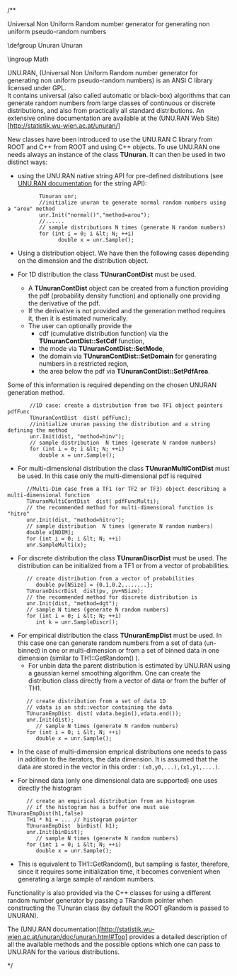 /**

Universal Non Uniform Random number generator for generating non uniform pseudo-random numbers

\defgroup Unuran Unuran

\ingroup Math

UNU.RAN, (Universal Non Uniform Random number generator for generating non uniform pseudo-random numbers)
is an ANSI C library licensed under GPL.<br>
It contains universal (also called automatic or black-box) algorithms that can generate random numbers from
large classes of continuous or discrete distributions, and also from practically all standard distributions.
An extensive online documentation are available at the (UNU.RAN Web Site)[http://statistik.wu-wien.ac.at/unuran/]

New classes have been introduced to use the UNU.RAN C library from ROOT and C++ from ROOT and using C++ objects.
To use UNU.RAN one needs always an instance of the class **TUnuran**.
It can then be used in two distinct ways:
- using the UNU.RAN native string API for pre-defined distributions (see<a href="http://statistik.wu-wien.ac.at/unuran/doc/unuran.html#StringAPI"> UNU.RAN documentation</a> for the string API):

~~~{.cpp}
          TUnuran unr;
          //initialize unuran to generate normal random numbers using a "arou" method
          unr.Init("normal()","method=arou");
          //......
          // sample distributions N times (generate N random numbers)
          for (int i = 0; i &lt; N; ++i)
                double x = unr.Sample();

~~~


- Using a distribution object. We have then the following cases depending on the dimension and the distribution object. 

- For 1D distribution the class **TUnuranContDist** must be used.
    - A **TUnuranContDist** object can be created from a function
    providing the pdf (probability density function) and optionally one providing the derivative of the pdf.
	- If the derivative is not provided and the generation method requires it, then it is estimated numerically.
    - The user can optionally provide the
	  - cdf (cumulative distribution function) via the **TUnuranContDist::SetCdf** function,
	  - the mode via **TUnuranContDist::SetMode**,
      - the domain via **TUnuranContDist::SetDomain** for generating numbers in a restricted region,
	  - the area below the pdf via **TUnuranContDist::SetPdfArea**.

Some of this information is required depending on the chosen UNURAN generation method.

~~~~{.cpp}
       //1D case: create a distribution from two TF1 object pointers pdfFunc
       TUnuranContDist  dist( pdfFunc);
       //initialize unuran passing the distribution and a string defining the method
       unr.Init(dist, "method=hinv");
       // sample distribution  N times (generate N random numbers)
       for (int i = 0; i &lt; N; ++i)
          double x = unr.Sample();
~~~~
		  
- For multi-dimensional distribution the class **TUnuranMultiContDist** must be used.
In this case only the multi-dimensional pdf is required

~~~~{.cpp}
      //Multi-Dim case from a TF1 (or TF2 or TF3) object describing a multi-dimensional function
      TUnuranMultiContDist  dist( pdfFuncMulti);
      // the recommended method for multi-dimensional function is "hitro"
      unr.Init(dist, "method=hitro");
      // sample distribution  N times (generate N random numbers)
      double x[NDIM];
      for (int i = 0; i &lt; N; ++i)
      unr.SampleMulti(x);
~~~~

- For discrete distribution the class **TUnuranDiscrDist** must be used.
   The distribution can be initialized from a TF1 or from a vector of probabilities.

~~~~{.cpp}
      // create distribution from a vector of probabilities
         double pv[NSize] = {0.1,0.2,.......};
      TUnuranDiscrDist  dist(pv, pv+NSize);
      // the recommended method for discrete distribution is
      unr.Init(dist, "method=dgt");
      // sample N times (generate N random numbers)
      for (int i = 0; i &lt; N; ++i)
         int k = unr.SampleDiscr();
~~~~

- For empirical distribution the class **TUnuranEmpDist** must be used.
  In this case one can generate random numbers from a set of data (un-binned)  in one or multi-dimension or
  from a set of binned data in one dimension (similar to TH1::GetRandom() ).
  - For unbin data the parent distribution is estimated by UNU.RAN using a gaussian kernel smoothing algorithm.
   One can create the distribution class directly from a vector of data or from the buffer of TH1.

~~~~{.cpp}
      // create distribution from a set of data 1D
      // vdata is an std::vector containing the data
      TUnuranEmpDist  dist( vdata.begin(),vdata.end());
      unr.Init(dist);
         // sample N times (generate N random numbers)
      for (int i = 0; i &lt; N; ++i)
         double x = unr.Sample();
~~~~

- In the case of multi-dimension emprical distributions one needs to pass in addition to the iterators, the data dimension. It is assumed that the data are stored in the vector in this order : `(x0,y0,...),(x1,y1,....)`.

- For binned data (only one dimensional data are supported) one uses directly the histogram

~~~{.cpp}
      // create an empirical distribution from an histogram
      // if the histogram has a buffer one must use TUnuranEmpDist(h1,false)
      TH1 * h1 = ... // histogram pointer
      TUnuranEmpDist  binDist( h1);
      unr.Init(binDist);
         // sample N times (generate N random numbers)
      for (int i = 0; i &lt; N; ++i)
         double x = unr.Sample();
~~~
		 
- This is equivalent to TH1::GetRandom(), but sampling is faster, therefore, since it requires some initialization time,
  it becomes convenient when generating a large sample of random numbers.

Functionality is also provided via the C++ classes for using a different random number generator by passing a
TRandom pointer when constructing the TUnuran class (by default the ROOT gRandom is passed to UNURAN).

The (UNU.RAN documentation)[http://statistik.wu-wien.ac.at/unuran/doc/unuran.html#Top] provides a detailed
description of all the available methods and the possible options which one can pass to UNU.RAN for the various distributions.


*/

